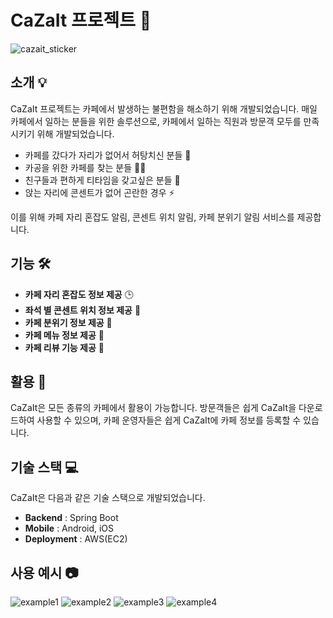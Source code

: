 CaZaIt 프로젝트 🚀
===========

![cazait_sticker](https://user-images.githubusercontent.com/77970380/223077345-9a7a2f7f-8ab3-42ce-87bd-457b4bc00b71.jpg)

소개 💡
--

CaZaIt 프로젝트는 카페에서 발생하는 불편함을 해소하기 위해 개발되었습니다. 매일 카페에서 일하는 분들을 위한 솔루션으로, 카페에서 일하는 직원과 방문객 모두를 만족시키기 위해 개발되었습니다.

*   카페를 갔다가 자리가 없어서 허탕치신 분들 🙁
*   카공을 위한 카페를 찾는 분들 🏃‍♂️
*   친구들과 편하게 티타임을 갖고싶은 분들 👥
*   앉는 자리에 콘센트가 없어 곤란한 경우 ⚡️

이를 위해 카페 자리 혼잡도 알림, 콘센트 위치 알림, 카페 분위기 알림 서비스를 제공합니다.

기능 🛠️
--

*   **카페 자리 혼잡도 정보 제공** 🕒
*   **좌석 별 콘센트 위치 정보 제공** 🔌
*   **카페 분위기 정보 제공** 🎨
*   **카페 메뉴 정보 제공** 🍩
*   **카페 리뷰 기능 제공** 📝

활용 🙌
--
CaZaIt은 모든 종류의 카페에서 활용이 가능합니다. 
방문객들은 쉽게 CaZaIt을 다운로드하여 사용할 수 있으며, 카페 운영자들은 쉽게 CaZaIt에 카페 정보를 등록할 수 있습니다.

기술 스택 💻
--
CaZaIt은 다음과 같은 기술 스택으로 개발되었습니다.

* **Backend** : Spring Boot
* **Mobile** : Android, iOS
* **Deployment** : AWS(EC2)

사용 예시 📷
-----

![example1](https://user-images.githubusercontent.com/77970380/223077429-122c8604-a0b4-4fca-af85-30adcef6a7e4.jpg)
![example2](https://user-images.githubusercontent.com/77970380/223077445-8de4a29e-321c-47ac-8d12-412b732728e4.jpg)
![example3](https://user-images.githubusercontent.com/77970380/223077456-d323c13f-38fc-4653-a305-236bec68bc31.jpg)
![example4](https://user-images.githubusercontent.com/77970380/223077462-1b3ce206-b693-4598-84f4-92457016a86a.jpg)
